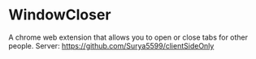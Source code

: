 # WindowCloser

A chrome web extension that allows you to open or close tabs for other people.
Server: https://github.com/Surya5599/clientSideOnly
